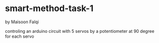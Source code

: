 # smart-method-task-1

by Maisoon Falqi

controling an arduino circuit with 5 servos by a potentiometer at 90 degree for each servo

